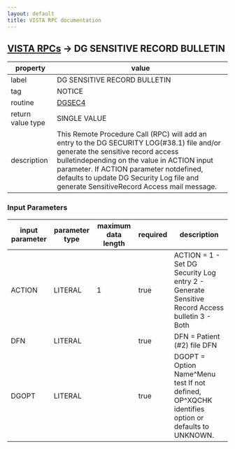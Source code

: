 ```yaml
---
layout: default
title: VISTA RPC documentation
---
```




## [VISTA RPCs](TableOfContent.md) &#8594; DG SENSITIVE RECORD BULLETIN 

 property | value 
--- | --- 
 label | DG SENSITIVE RECORD BULLETIN
 tag | NOTICE
 routine | [DGSEC4](http://code.osehra.org/dox/Routine_DGSEC4_source.html)
 return value type | SINGLE VALUE
 description | This Remote Procedure Call (RPC) will add an entry to the DG SECURITY LOG(#38.1) file and/or generate the sensitive record access bulletindepending on the value in ACTION input parameter.  If ACTION parameter notdefined, defaults to update DG Security Log file and generate SensitiveRecord Access mail message.

### Input Parameters

| input parameter | parameter type | maximum data length | required | description | 
| --- | --- | --- | --- | --- | 
| ACTION | LITERAL | 1 | true | ACTION = 1 - Set DG Security Log entry         2 - Generate Sensitive Record Access bulletin         3 - Both | 
| DFN | LITERAL |  | true | DFN = Patient (#2) file DFN | 
| DGOPT | LITERAL |  | true | DGOPT = Option Name^Menu test         If not defined, OP^XQCHK identifies option or defaults to UNKNOWN. | 